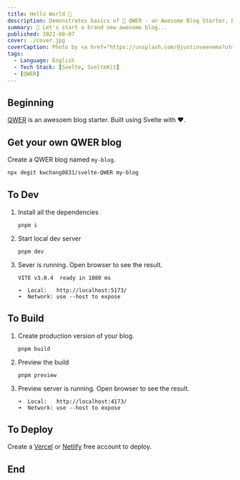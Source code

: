 ```yaml
---
title: Hello World 👋
description: Demonstrates basics of 🚀 QWER - an Awesome Blog Starter, Built using Svelte with ❤
summary: 🎉 Let's start a brand new awesome blog...
published: 2022-08-07
cover: ./cover.jpg
coverCaption: Photo by <a href="https://unsplash.com/@justinveenema?utm_source=unsplash&utm_medium=referral&utm_content=creditCopyText">Justin Veenema</a> on <a href="https://unsplash.com/s/photos/motivation?utm_source=unsplash&utm_medium=referral&utm_content=creditCopyText">Unsplash</a>
tags:
  - Language: English
  - Tech Stack: [Svelte, SvelteKit]
  - [QWER]
---
```


## Beginning

[QWER](https://www.github.com/kwchang0831/svelte-QWER) is an awesoem blog starter. Built using Svelte with ❤.

## Get your own QWER blog

Create a QWER blog named `my-blog`.

```sh
npx degit kwchang0831/svelte-QWER my-blog
```

## To Dev

1. Install all the dependencies

   ```shell
   pnpm i
   ```

1. Start local dev server

   ```shell
   pnpm dev
   ```

1. Sever is running. Open browser to see the result.

   ```shell
   VITE v3.0.4  ready in 1080 ms

   ➜  Local:   http://localhost:5173/
   ➜  Network: use --host to expose
   ```

## To Build

1. Create production version of your blog.

   ```shell
   pnpm build
   ```

1. Preview the build

   ```shell
   pnpm preview
   ```

1. Preview server is running. Open browser to see the result.

   ```shell
   ➜  Local:   http://localhost:4173/
   ➜  Network: use --host to expose
   ```

## To Deploy

Create a [Vercel](https://vercel.com/) or [Netlify](https://www.netlify.com/) free account to deploy.

## End
